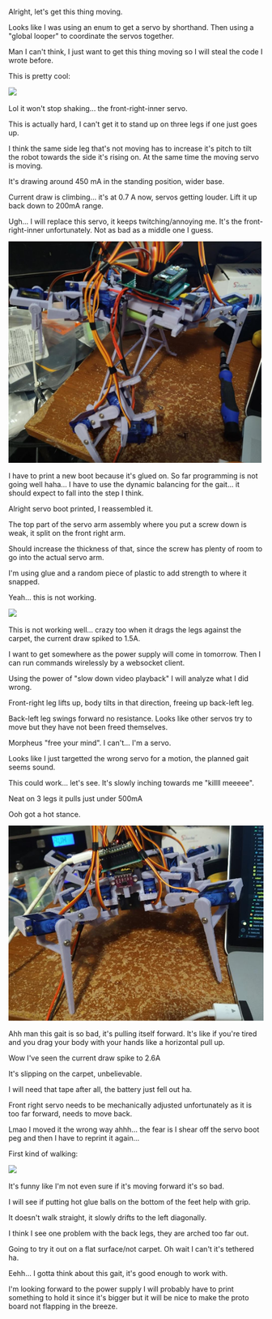 Alright, let's get this thing moving.

Looks like I was using an enum to get a servo by shorthand. Then using a "global looper" to coordinate the servos together.

Man I can't think, I just want to get this thing moving so I will steal the code I wrote before.

This is pretty cool:

<img src="./media/01-11-2022--to-zero.gif">

Lol it won't stop shaking... the front-right-inner servo.

This is actually hard, I can't get it to stand up on three legs if one just goes up.

I think the same side leg that's not moving has to increase it's pitch to tilt the robot towards the side it's rising on. At the same time the moving servo is moving.

It's drawing around 450 mA in the standing position, wider base.

Current draw is climbing... it's at 0.7 A now, servos getting louder. Lift it up back down to 200mA range.

Ugh... I will replace this servo, it keeps twitching/annoying me. It's the front-right-inner unfortunately. Not as bad as a middle one I guess.

<img src="./media/01-11-2022--pit-stop.JPG" width="500">

I have to print a new boot because it's glued on. So far programming is not going well haha... I have to use the dynamic balancing for the gait... it should expect to fall into the step I think.

Alright servo boot printed, I reassembled it.

The top part of the servo arm assembly where you put a screw down is weak, it split on the front right arm.

Should increase the thickness of that, since the screw has plenty of room to go into the actual servo arm.

I'm using glue and a random piece of plastic to add strength to where it snapped.

Yeah... this is not working.

<img src="./media/01-11-2022--gait-attempt.gif">

This is not working well... crazy too when it drags the legs against the carpet, the current draw spiked to 1.5A.

I want to get somewhere as the power supply will come in tomorrow. Then I can run commands wirelessly by a websocket client.

Using the power of "slow down video playback" I will analyze what I did wrong.

Front-right leg lifts up, body tilts in that direction, freeing up back-left leg.

Back-left leg swings forward no resistance. Looks like other servos try to move but they have not been freed themselves.

Morpheus "free your mind". I can't... I'm a servo.

Looks like I just targetted the wrong servo for a motion, the planned gait seems sound.

This could work... let's see. It's slowly inching towards me "killll meeeee".

Neat on 3 legs it pulls just under 500mA

Ooh got a hot stance.

<img src="./media/01-11-2022--tilt.JPG" width="800">

Ahh man this gait is so bad, it's pulling itself forward. It's like if you're tired and you drag your body with your hands like a horizontal pull up.

Wow I've seen the current draw spike to 2.6A

It's slipping on the carpet, unbelievable.

I will need that tape after all, the battery just fell out ha.

Front right servo needs to be mechanically adjusted unfortunately as it is too far forward, needs to move back.

Lmao I moved it the wrong way ahhh... the fear is I shear off the servo boot peg and then I have to reprint it again...

First kind of walking:

<img src="./media/01-11-2022--first-steps.gif">

It's funny like I'm not even sure if it's moving forward it's so bad.

I will see if putting hot glue balls on the bottom of the feet help with grip.

It doesn't walk straight, it slowly drifts to the left diagonally.

I think I see one problem with the back legs, they are arched too far out.

Going to try it out on a flat surface/not carpet. Oh wait I can't it's tethered ha.

Eehh... I gotta think about this gait, it's good enough to work with.

I'm looking forward to the power supply I will probably have to print something to hold it since it's bigger but it will be nice to make the proto board not flapping in the breeze.

